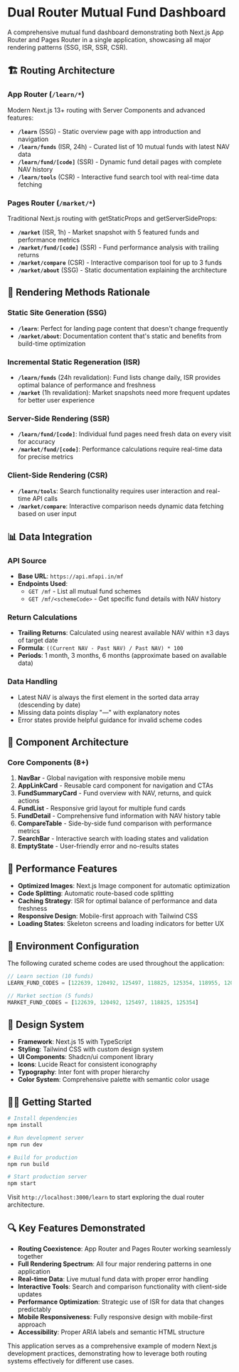 # Dual Router Mutual Fund Dashboard

A comprehensive mutual fund dashboard demonstrating both Next.js App Router and Pages Router in a single application, showcasing all major rendering patterns (SSG, ISR, SSR, CSR).

## 🏗️ Routing Architecture

### App Router (`/learn/*`)
Modern Next.js 13+ routing with Server Components and advanced features:

- **`/learn`** (SSG) - Static overview page with app introduction and navigation
- **`/learn/funds`** (ISR, 24h) - Curated list of 10 mutual funds with latest NAV data
- **`/learn/fund/[code]`** (SSR) - Dynamic fund detail pages with complete NAV history
- **`/learn/tools`** (CSR) - Interactive fund search tool with real-time data fetching

### Pages Router (`/market/*`)
Traditional Next.js routing with getStaticProps and getServerSideProps:

- **`/market`** (ISR, 1h) - Market snapshot with 5 featured funds and performance metrics
- **`/market/fund/[code]`** (SSR) - Fund performance analysis with trailing returns
- **`/market/compare`** (CSR) - Interactive comparison tool for up to 3 funds
- **`/market/about`** (SSG) - Static documentation explaining the architecture

## 🔄 Rendering Methods Rationale

### Static Site Generation (SSG)
- **`/learn`**: Perfect for landing page content that doesn't change frequently
- **`/market/about`**: Documentation content that's static and benefits from build-time optimization

### Incremental Static Regeneration (ISR)
- **`/learn/funds`** (24h revalidation): Fund lists change daily, ISR provides optimal balance of performance and freshness
- **`/market`** (1h revalidation): Market snapshots need more frequent updates for better user experience

### Server-Side Rendering (SSR)
- **`/learn/fund/[code]`**: Individual fund pages need fresh data on every visit for accuracy
- **`/market/fund/[code]`**: Performance calculations require real-time data for precise metrics

### Client-Side Rendering (CSR)
- **`/learn/tools`**: Search functionality requires user interaction and real-time API calls
- **`/market/compare`**: Interactive comparison needs dynamic data fetching based on user input

## 📊 Data Integration

### API Source
- **Base URL**: `https://api.mfapi.in/mf`
- **Endpoints Used**:
  - `GET /mf` - List all mutual fund schemes
  - `GET /mf/<schemeCode>` - Get specific fund details with NAV history

### Return Calculations
- **Trailing Returns**: Calculated using nearest available NAV within ±3 days of target date
- **Formula**: `((Current NAV - Past NAV) / Past NAV) * 100`
- **Periods**: 1 month, 3 months, 6 months (approximate based on available data)

### Data Handling
- Latest NAV is always the first element in the sorted data array (descending by date)
- Missing data points display "—" with explanatory notes
- Error states provide helpful guidance for invalid scheme codes

## 🎨 Component Architecture

### Core Components (8+)
1. **NavBar** - Global navigation with responsive mobile menu
2. **AppLinkCard** - Reusable card component for navigation and CTAs
3. **FundSummaryCard** - Fund overview with NAV, returns, and quick actions
4. **FundList** - Responsive grid layout for multiple fund cards
5. **FundDetail** - Comprehensive fund information with NAV history table
6. **CompareTable** - Side-by-side fund comparison with performance metrics
7. **SearchBar** - Interactive search with loading states and validation
8. **EmptyState** - User-friendly error and no-results states

## 🚀 Performance Features

- **Optimized Images**: Next.js Image component for automatic optimization
- **Code Splitting**: Automatic route-based code splitting
- **Caching Strategy**: ISR for optimal balance of performance and data freshness
- **Responsive Design**: Mobile-first approach with Tailwind CSS
- **Loading States**: Skeleton screens and loading indicators for better UX

## 🔧 Environment Configuration

The following curated scheme codes are used throughout the application:

```javascript
// Learn section (10 funds)
LEARN_FUND_CODES = [122639, 120492, 125497, 118825, 125354, 118955, 120166, 120586, 118778, 130503]

// Market section (5 funds)
MARKET_FUND_CODES = [122639, 120492, 125497, 118825, 125354]
```

## 📱 Design System

- **Framework**: Next.js 15 with TypeScript
- **Styling**: Tailwind CSS with custom design system
- **UI Components**: Shadcn/ui component library
- **Icons**: Lucide React for consistent iconography
- **Typography**: Inter font with proper hierarchy
- **Color System**: Comprehensive palette with semantic color usage

## 🏃‍♂️ Getting Started

```bash
# Install dependencies
npm install

# Run development server
npm run dev

# Build for production
npm run build

# Start production server
npm start
```

Visit `http://localhost:3000/learn` to start exploring the dual router architecture.

## 🔍 Key Features Demonstrated

- **Routing Coexistence**: App Router and Pages Router working seamlessly together
- **Full Rendering Spectrum**: All four major rendering patterns in one application
- **Real-time Data**: Live mutual fund data with proper error handling
- **Interactive Tools**: Search and comparison functionality with client-side updates
- **Performance Optimization**: Strategic use of ISR for data that changes predictably
- **Mobile Responsiveness**: Fully responsive design with mobile-first approach
- **Accessibility**: Proper ARIA labels and semantic HTML structure

This application serves as a comprehensive example of modern Next.js development practices, demonstrating how to leverage both routing systems effectively for different use cases.